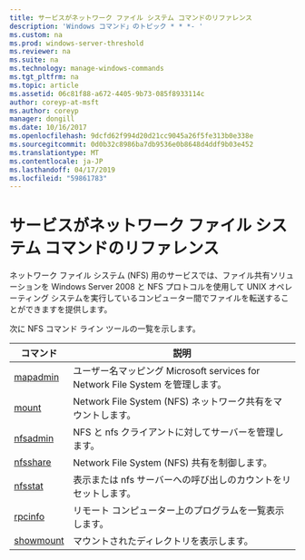 ```yaml
---
title: サービスがネットワーク ファイル システム コマンドのリファレンス
description: 'Windows コマンド」のトピック * * *- '
ms.custom: na
ms.prod: windows-server-threshold
ms.reviewer: na
ms.suite: na
ms.technology: manage-windows-commands
ms.tgt_pltfrm: na
ms.topic: article
ms.assetid: 06c81f88-a672-4405-9b73-085f8933114c
author: coreyp-at-msft
ms.author: coreyp
manager: dongill
ms.date: 10/16/2017
ms.openlocfilehash: 9dcfd62f994d20d21cc9045a26f5fe313b0e338e
ms.sourcegitcommit: 0d0b32c8986ba7db9536e0b8648d4ddf9b03e452
ms.translationtype: MT
ms.contentlocale: ja-JP
ms.lasthandoff: 04/17/2019
ms.locfileid: "59861783"
---
```

# <a name="services-for-network-file-system-command-reference"></a>サービスがネットワーク ファイル システム コマンドのリファレンス



ネットワーク ファイル システム (NFS) 用のサービスでは、ファイル共有ソリューションを Windows Server 2008 と NFS プロトコルを使用して UNIX オペレーティング システムを実行しているコンピューター間でファイルを転送することができますを提供します。

次に NFS コマンド ライン ツールの一覧を示します。

|コマンド|説明|
|-------|-----------|
|[mapadmin](mapadmin.md)|ユーザー名マッピング Microsoft services for Network File System を管理します。|
|[mount](mount.md)|Network File System (NFS) ネットワーク共有をマウントします。|
|[nfsadmin](nfsadmin.md)|NFS と nfs クライアントに対してサーバーを管理します。|
|[nfsshare](nfsshare.md)|Network File System (NFS) 共有を制御します。|
|[nfsstat](nfsstat.md)|表示または nfs サーバーへの呼び出しのカウントをリセットします。|
|[rpcinfo](rpcinfo.md)|リモート コンピューター上のプログラムを一覧表示します。|
|[showmount](showmount.md)|マウントされたディレクトリを表示します。|

